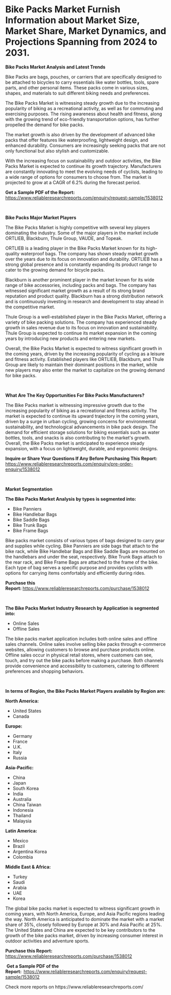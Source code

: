 <p><h1>Bike Packs Market Furnish Information about Market Size, Market Share, Market Dynamics, and Projections Spanning from 2024 to 2031.</h1></p><p><strong>Bike Packs Market Analysis and Latest Trends</strong></p>
<p><p>Bike Packs are bags, pouches, or carriers that are specifically designed to be attached to bicycles to carry essentials like water bottles, tools, spare parts, and other personal items. These packs come in various sizes, shapes, and materials to suit different biking needs and preferences.</p><p>The Bike Packs Market is witnessing steady growth due to the increasing popularity of biking as a recreational activity, as well as for commuting and exercising purposes. The rising awareness about health and fitness, along with the growing trend of eco-friendly transportation options, has further propelled the demand for bike packs. </p><p>The market growth is also driven by the development of advanced bike packs that offer features like waterproofing, lightweight design, and enhanced durability. Consumers are increasingly seeking packs that are not only functional but also stylish and customizable. </p><p>With the increasing focus on sustainability and outdoor activities, the Bike Packs Market is expected to continue its growth trajectory. Manufacturers are constantly innovating to meet the evolving needs of cyclists, leading to a wide range of options for consumers to choose from. The market is projected to grow at a CAGR of 6.2% during the forecast period.</p></p>
<p><strong>Get a Sample PDF of the Report:&nbsp;</strong> <a href="https://www.reliableresearchreports.com/enquiry/request-sample/1538012">https://www.reliableresearchreports.com/enquiry/request-sample/1538012</a></p>
<p>&nbsp;</p>
<p><strong>Bike Packs Major Market Players</strong></p>
<p><p>The Bike Packs Market is highly competitive with several key players dominating the industry. Some of the major players in the market include ORTLIEB, Blackburn, Thule Group, VAUDE, and Topeak.</p><p>ORTLIEB is a leading player in the Bike Packs Market known for its high-quality waterproof bags. The company has shown steady market growth over the years due to its focus on innovation and durability. ORTLIEB has a strong global presence and is constantly expanding its product range to cater to the growing demand for bicycle packs.</p><p>Blackburn is another prominent player in the market known for its wide range of bike accessories, including packs and bags. The company has witnessed significant market growth as a result of its strong brand reputation and product quality. Blackburn has a strong distribution network and is continuously investing in research and development to stay ahead in the competitive market.</p><p>Thule Group is a well-established player in the Bike Packs Market, offering a variety of bike packing solutions. The company has experienced steady growth in sales revenue due to its focus on innovation and sustainability. Thule Group is expected to continue its market expansion in the coming years by introducing new products and entering new markets.</p><p>Overall, the Bike Packs Market is expected to witness significant growth in the coming years, driven by the increasing popularity of cycling as a leisure and fitness activity. Established players like ORTLIEB, Blackburn, and Thule Group are likely to maintain their dominant positions in the market, while new players may also enter the market to capitalize on the growing demand for bike packs.</p></p>
<p>&nbsp;</p>
<p><strong>What Are The Key Opportunities For Bike Packs Manufacturers?</strong></p>
<p><p>The Bike Packs market is witnessing impressive growth due to the increasing popularity of biking as a recreational and fitness activity. The market is expected to continue its upward trajectory in the coming years, driven by a surge in urban cycling, growing concerns for environmental sustainability, and technological advancements in bike pack design. The demand for efficient storage solutions for biking essentials such as water bottles, tools, and snacks is also contributing to the market's growth. Overall, the Bike Packs market is anticipated to experience steady expansion, with a focus on lightweight, durable, and ergonomic designs.</p></p>
<p><strong>Inquire or Share Your Questions If Any Before Purchasing This Report:</strong> <a href="https://www.reliableresearchreports.com/enquiry/pre-order-enquiry/1538012">https://www.reliableresearchreports.com/enquiry/pre-order-enquiry/1538012</a></p>
<p>&nbsp;</p>
<p><strong>Market Segmentation</strong></p>
<p><strong>The Bike Packs Market Analysis by types is segmented into:</strong></p>
<p><ul><li>Bike Panniers</li><li>Bike Handlebar Bags</li><li>Bike Saddle Bags</li><li>Bike Trunk Bags</li><li>Bike Frame Bags</li></ul></p>
<p><p>Bike packs market consists of various types of bags designed to carry gear and supplies while cycling. Bike Panniers are side bags that attach to the bike rack, while Bike Handlebar Bags and Bike Saddle Bags are mounted on the handlebars and under the seat, respectively. Bike Trunk Bags attach to the rear rack, and Bike Frame Bags are attached to the frame of the bike. Each type of bag serves a specific purpose and provides cyclists with options for carrying items comfortably and efficiently during rides.</p></p>
<p><strong>Purchase this Report:&nbsp;</strong><a href="https://www.reliableresearchreports.com/purchase/1538012">https://www.reliableresearchreports.com/purchase/1538012</a></p>
<p>&nbsp;</p>
<p><strong>The Bike Packs Market Industry Research by Application is segmented into:</strong></p>
<p><ul><li>Online Sales</li><li>Offline Sales</li></ul></p>
<p><p>The bike packs market application includes both online sales and offline sales channels. Online sales involve selling bike packs through e-commerce websites, allowing customers to browse and purchase products online. Offline sales occur in physical retail stores, where customers can see, touch, and try out the bike packs before making a purchase. Both channels provide convenience and accessibility to customers, catering to different preferences and shopping behaviors.</p></p>
<p>&nbsp;</p>
<p><strong>In terms of Region, the Bike Packs Market Players available by Region are:</strong></p>
<p>
    <p> <strong> North America: </strong>
        <ul>
            <li>United States</li>
            <li>Canada</li>
        </ul>
        </p> 
    <p> <strong> Europe: </strong>
        <ul>
            <li>Germany</li>
            <li>France</li>
            <li>U.K.</li>
            <li>Italy</li>
            <li>Russia</li>
        </ul>
        </p> 
    <p> <strong> Asia-Pacific: </strong>
        <ul>
            <li>China</li>
            <li>Japan</li>
            <li>South Korea</li>
            <li>India</li>
            <li>Australia</li>
            <li>China Taiwan</li>
            <li>Indonesia</li>
            <li>Thailand</li>
            <li>Malaysia</li>
        </ul>
        </p> 
    <p> <strong> Latin America: </strong>
        <ul>
            <li>Mexico</li>
            <li>Brazil</li>
            <li>Argentina Korea</li>
            <li>Colombia</li>
        </ul>
        </p> 
    <p> <strong> Middle East & Africa: </strong>
        <ul>
            <li>Turkey</li>
            <li>Saudi</li>
            <li>Arabia</li>
            <li>UAE</li>
            <li>Korea</li>
        </ul>
    </p>
    </p>
<p><p>The global bike packs market is expected to witness significant growth in coming years, with North America, Europe, and Asia Pacific regions leading the way. North America is anticipated to dominate the market with a market share of 35%, closely followed by Europe at 30% and Asia Pacific at 25%. The United States and China are expected to be key contributors to the growth of the bike packs market, driven by increasing consumer interest in outdoor activities and adventure sports.</p></p>
<p><strong>Purchase this Report: </strong><a href="https://www.reliableresearchreports.com/purchase/1538012">https://www.reliableresearchreports.com/purchase/1538012</a></p>
<p>&nbsp;<strong>Get a Sample PDF of the Report:&nbsp;&nbsp;</strong><a href="https://www.reliableresearchreports.com/enquiry/request-sample/1538012">https://www.reliableresearchreports.com/enquiry/request-sample/1538012</a></p>
<p><strong></strong></p>
<p>Check more reports on https://www.reliableresearchreports.com/</p>
